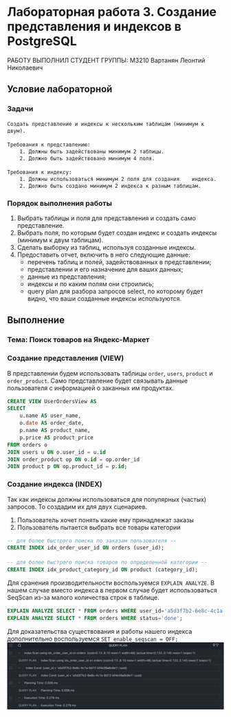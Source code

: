 # Лабораторная работа 3. Создание представления и индексов в PostgreSQL

РАБОТУ ВЫПОЛНИЛ СТУДЕНТ ГРУППЫ: М3210 Вартанян Леонтий Николаевич

## Условие лабораторной
### Задачи
    Создать представление и индексы к нескольким таблицам (минимум к двум).

    Требования к представлению:
        1. Должны быть задействованы минимум 2 таблицы.
        2. Должно быть задействовано минимум 4 поля.

    Требования к индексу:
        1. Должны использоваться минимум 2 поля для создания    индекса.
        2. Должно быть создано минимум 2 индекса к разным таблицам.


### Порядок выполнения работы
1. Выбрать таблицы и поля для представления и создать само представление.
2. Выбрать поля, по которым будет создан индекс и создать индексы (минимум к двум таблицам).
3. Сделать выборку из таблиц, используя созданные индексы.
4. Предоставить отчет, включить в него следующие данные:
    - перечень таблиц и полей, задействованных в представлении;
    - представлении и его назначение для ваших данных;
    - данные из представления;
    - индексы и по каким полям они строились;
    - query plan для разбора запросов select, по которому будет видно, что ваши созданные индексы используются.

## Выполнение

### Тема: Поиск товаров на Яндекс-Маркет

### Создание представления (VIEW)
В представлении будем использовать таблицы `order`, `users`, `product` и `order_product`. Само представление будет связывать
данные пользователя с информацией о заканных им продуктах.

```sql
CREATE VIEW UserOrdersView AS
SELECT 
    u.name AS user_name,
    o.date AS order_date,
    p.name AS product_name,
    p.price AS product_price
FROM orders o
JOIN users u ON o.user_id = u.id
JOIN order_product op ON o.id = op.order_id
JOIN product p ON op.product_id = p.id;
```

### Создание индекса (INDEX)
Так как индексы должны использоваться для популярных (частых) запросов. То создадим их для двух сценариев.
1) Пользователь хочет понять какие ему принадлежат заказы
2) Пользователь пытается выбрать все товары категории

```sql
-- для более быстрого поиска по заказам пользователя --
CREATE INDEX idx_order_user_id ON orders (user_id);

-- для более быстрого поиска товаров по определенной категории --
CREATE INDEX idx_product_category_id ON product (category_id);
```

Для сранения производительности воспользуемся `EXPLAIN ANALYZE`. В нашем случае вместо индекса в первом случае будет использоваться SeqScan из-за малого количества строк в таблице. 

```sql
EXPLAIN ANALYZE SELECT * FROM orders WHERE user_id='a5d3f7b2-6e8c-4c1a-9d72-bf4e39a8c6e1';
EXPLAIN ANALYZE SELECT * FROM orders WHERE status='done';
```

Для доказательства существования и работы нашего индекса дополнительно воспользуемся `SET enable_seqscan = OFF;`
![Index scan](/images/index_csan.png)